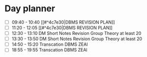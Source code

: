 
# Day planner

- [ ] 09:40 - 10:40 [[#^4c7e30|DBMS REVISION PLAN]]
- [ ] 11:20 - 12:05 [[#^4c7e30|DBMS REVISION PLAN]]
- [ ] 12:30 - 13:10 DM Short Notes Revision Group Theory at least 20
- [ ] 13:30 - 13:50 DM Short Notes Revision Group Theory at least 20
- [ ] 14:50 - 15:20 Transcation DBMS ZEAl
- [ ] 18:55 - 19:55 Transcation DBMS ZEAl